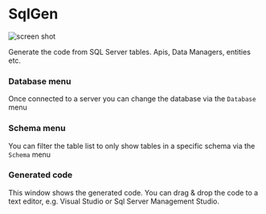 # SqlGen
![screen shot](https://github.com/caglardursun/SimpleSqlTool/blob/master/screen-shot.png)

Generate the code from SQL Server tables. Apis, Data Managers, entities etc.


### Database menu

Once connected to a server you can change the database via the `Database` menu

### Schema menu

You can filter the table list to only show tables in a specific schema via the `Schema` menu

### Generated code

This window shows the generated code.  You can drag & drop the code to a text editor, e.g. Visual Studio or Sql Server Management Studio.
